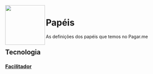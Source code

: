 <img src="https://avatars1.githubusercontent.com/u/3846050?v=4&s=200" width="127px" height="127px" align="left"/>

# Papéis

As definições dos papéis que temos no Pagar.me
<br />

## Tecnologia
### [Facilitador](facilitador.md)
